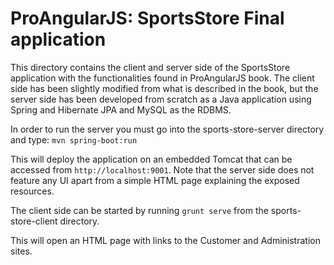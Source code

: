 # ProAngularJS: SportsStore Final application

This directory contains the client and server side of the SportsStore application with the functionalities found in ProAngularJS book. The client side has been slightly modified from what is described in the book, but the server side has been developed from scratch as a Java application using Spring and Hibernate JPA and MySQL as the RDBMS.

In order to run the server you must go into the sports-store-server directory and type:
`mvn spring-boot:run`

This will deploy the application on an embedded Tomcat that can be accessed from `http://localhost:9001`. Note that the server side does not feature any UI apart from a simple HTML page explaining the exposed resources.

The client side can be started by running `grunt serve` from the sports-store-client directory.

This will open an HTML page with links to the Customer and Administration sites.

